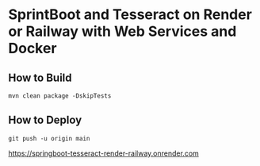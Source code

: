 # SprintBoot and Tesseract on Render or Railway with Web Services and Docker

## How to Build

```
mvn clean package -DskipTests
```

## How to Deploy

```
git push -u origin main
```


https://springboot-tesseract-render-railway.onrender.com